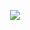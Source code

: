 <p align="center">
<img src="https://user-images.githubusercontent.com/69093629/125167343-4f840080-e1a0-11eb-9f37-4fcd8fe728d6.gif">
</p>
